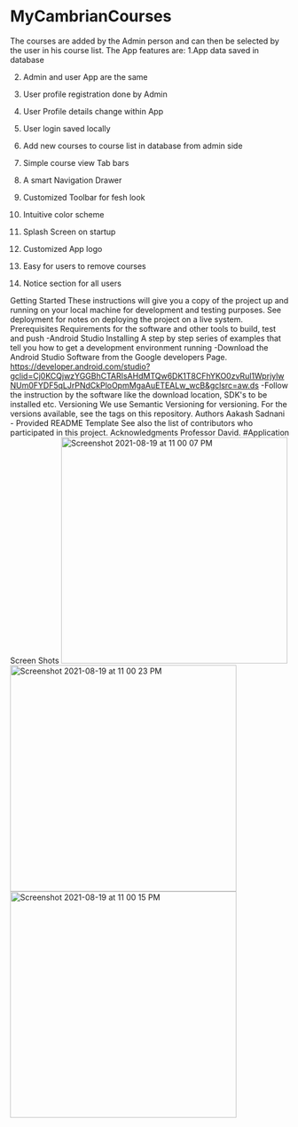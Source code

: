 # MyCambrianCourses

 The courses are added by the Admin person and can then be selected by the user in his course list. The App features are:
 1.App data saved in database 

 2. Admin and user App are the same 

 4. User profile registration done by Admin 

 5. User Profile details change within App 

 6. User login saved locally 

 7. Add new courses to course list in database from admin side

 8. Simple course view Tab bars

 9. A smart Navigation Drawer

 10. Customized Toolbar for fesh look

 11. Intuitive color scheme

 12. Splash Screen on startup

 13. Customized App logo

 14. Easy for users to remove courses

 15. Notice section for all users


 Getting Started
These instructions will give you a copy of the project up and running on your local machine for development and testing purposes. See deployment for notes on deploying the project on a live system.
Prerequisites
Requirements for the software and other tools to build, test and push
-Android Studio
Installing
A step by step series of examples that tell you how to get a development environment running
-Download the Android Studio Software from the Google developers Page.
https://developer.android.com/studio?gclid=Cj0KCQjwzYGGBhCTARIsAHdMTQw6DK1T8CFhYKO0zvRul1WprjylwNUm0FYDF5qLJrPNdCkPloOpmMgaAuETEALw_wcB&gclsrc=aw.ds
-Follow the instruction by the software like the download location, SDK's to be installed etc.
Versioning
We use Semantic Versioning for versioning. For the versions available, see the tags on this repository.
Authors
Aakash Sadnani - Provided README Template See also the list of contributors who participated in this project.
Acknowledgments Professor David.
#Application Screen Shots
<img width="408" alt="Screenshot 2021-08-19 at 11 00 07 PM" src="https://user-images.githubusercontent.com/84158990/130172495-93d2664f-474b-43fe-9469-d335220033d0.png">
<img width="408" alt="Screenshot 2021-08-19 at 11 00 23 PM" src="https://user-images.githubusercontent.com/84158990/130172502-856768ea-5c79-4f79-8a44-e0266717daff.png">
<img width="408" alt="Screenshot 2021-08-19 at 11 00 15 PM" src="https://user-images.githubusercontent.com/84158990/130172509-29716528-a9d0-4a62-8b08-d7d28d163a31.png">
